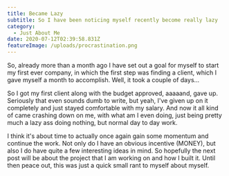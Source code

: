 ```yaml
---
title: Became Lazy
subtitle: So I have been noticing myself recently become really lazy
category:
  - Just About Me
date: 2020-07-12T02:39:58.831Z
featureImage: /uploads/procrastination.png
---
```

So, already more than a month ago I have set out a goal for myself to start my first ever company, in which the first step was finding a client, which I gave myself a month to accomplish. Well, it took a couple of days... 

So I got my first client along with the budget approved, aaaaand, gave up. Seriously that even sounds dumb to write, but yeah, I've given up on it completely and just stayed comfortable with my salary. And now it all kind of came crashing down on me, with what am I even doing, just being pretty much a lazy ass doing nothing, but normal day to day work. 

I think it's about time to actually once again gain some momentum and continue the work. Not only do I have an obvious incentive (MONEY), but also I do have quite a few interesting ideas in mind. So hopefully the next post will be about the project that I am working on and how I built it. Until then peace out, this was just a quick small rant to myself about myself.